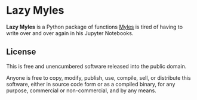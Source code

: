 # Lazy Myles

**Lazy Myles** is a Python package of functions [Myles](https://mylesb.ca/) is
tired of having to write over and over again in his Jupyter Notebooks.

License
-------

This is free and unencumbered software released into the public domain.

Anyone is free to copy, modify, publish, use, compile, sell, or
distribute this software, either in source code form or as a compiled
binary, for any purpose, commercial or non-commercial, and by any means.

